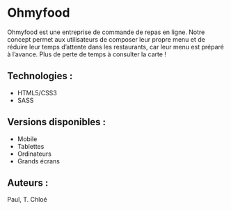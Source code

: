 # Ohmyfood
Ohmyfood est une entreprise de commande de repas en ligne. Notre concept permet aux
utilisateurs de composer leur propre menu et de réduire leur temps d’attente dans les
restaurants, car leur menu est préparé à l’avance. Plus de perte de temps à consulter la
carte !

## Technologies :
- HTML5/CSS3
- SASS

## Versions disponibles :
- Mobile 
- Tablettes
- Ordinateurs
- Grands écrans 

## Auteurs : 
Paul, T. Chloé


